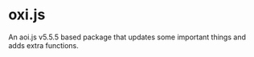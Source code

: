 # oxi.js
An aoi.js v5.5.5 based package that updates some important things and adds extra functions.
